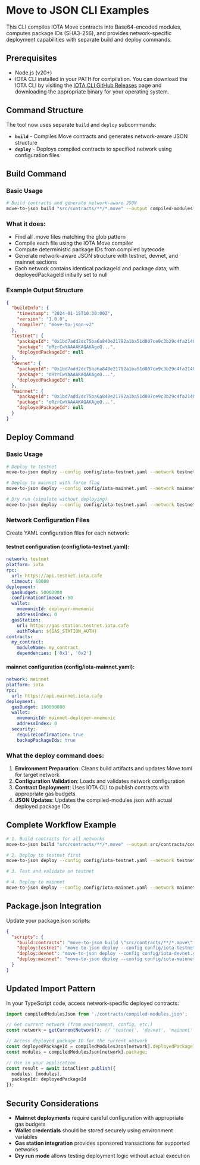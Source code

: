 # Move to JSON CLI Examples

This CLI compiles IOTA Move contracts into Base64-encoded modules, computes package IDs (SHA3-256), and provides network-specific deployment capabilities with separate build and deploy commands.

## Prerequisites

- Node.js (v20+)
- IOTA CLI installed in your PATH for compilation. You can download the IOTA CLI by visiting the [IOTA CLI GitHub Releases](https://github.com/iotaledger/iota/releases) page and downloading the appropriate binary for your operating system.

## Command Structure

The tool now uses separate `build` and `deploy` subcommands:

- **`build`** - Compiles Move contracts and generates network-aware JSON structure
- **`deploy`** - Deploys compiled contracts to specified network using configuration files

## Build Command

### Basic Usage

```bash
# Build contracts and generate network-aware JSON
move-to-json build "src/contracts/**/*.move" --output compiled-modules.json
```

### What it does:

- Find all .move files matching the glob pattern
- Compile each file using the IOTA Move compiler
- Compute deterministic package IDs from compiled bytecode
- Generate network-aware JSON structure with testnet, devnet, and mainnet sections
- Each network contains identical packageId and package data, with deployedPackageId initially set to null

### Example Output Structure

```json
{
  "buildInfo": {
    "timestamp": "2024-01-15T10:30:00Z",
    "version": "1.0.0",
    "compiler": "move-to-json-v2"
  },
  "testnet": {
    "packageId": "0x1bd7add2dc75ba6a840e21792a1ba51d807ce9c3b29c4fa2140f383e77988daa",
    "package": "oRzrCwYAAAAKAQAKAgoQ...",
    "deployedPackageId": null
  },
  "devnet": {
    "packageId": "0x1bd7add2dc75ba6a840e21792a1ba51d807ce9c3b29c4fa2140f383e77988daa",
    "package": "oRzrCwYAAAAKAQAKAgoQ...",
    "deployedPackageId": null
  },
  "mainnet": {
    "packageId": "0x1bd7add2dc75ba6a840e21792a1ba51d807ce9c3b29c4fa2140f383e77988daa",
    "package": "oRzrCwYAAAAKAQAKAgoQ...",
    "deployedPackageId": null
  }
}
```

## Deploy Command

### Basic Usage

```bash
# Deploy to testnet
move-to-json deploy --config config/iota-testnet.yaml --network testnet

# Deploy to mainnet with force flag
move-to-json deploy --config config/iota-mainnet.yaml --network mainnet --force

# Dry run (simulate without deploying)
move-to-json deploy --config config/iota-testnet.yaml --network testnet --dry-run
```

### Network Configuration Files

Create YAML configuration files for each network:

#### testnet configuration (config/iota-testnet.yaml):

```yaml
network: testnet
platform: iota
rpc:
  url: https://api.testnet.iota.cafe
  timeout: 60000
deployment:
  gasBudget: 50000000
  confirmationTimeout: 60
  wallet:
    mnemonicId: deployer-mnemonic
    addressIndex: 0
  gasStation:
    url: https://gas-station.testnet.iota.cafe
    authToken: ${GAS_STATION_AUTH}
contracts:
  my_contract:
    moduleName: my_contract
    dependencies: ['0x1', '0x2']
```

#### mainnet configuration (config/iota-mainnet.yaml):

```yaml
network: mainnet
platform: iota
rpc:
  url: https://api.mainnet.iota.cafe
deployment:
  gasBudget: 100000000
  wallet:
    mnemonicId: mainnet-deployer-mnemonic
    addressIndex: 0
  security:
    requireConfirmation: true
    backupPackageIds: true
```

### What the deploy command does:

1. **Environment Preparation**: Cleans build artifacts and updates Move.toml for target network
2. **Configuration Validation**: Loads and validates network configuration
3. **Contract Deployment**: Uses IOTA CLI to publish contracts with appropriate gas budgets
4. **JSON Updates**: Updates the compiled-modules.json with actual deployed package IDs

## Complete Workflow Example

```bash
# 1. Build contracts for all networks
move-to-json build "src/contracts/**/*.move" --output src/contracts/compiled-modules.json

# 2. Deploy to testnet first
move-to-json deploy --config config/iota-testnet.yaml --network testnet

# 3. Test and validate on testnet

# 4. Deploy to mainnet
move-to-json deploy --config config/iota-mainnet.yaml --network mainnet
```

## Package.json Integration

Update your package.json scripts:

```json
{
  "scripts": {
    "build:contracts": "move-to-json build \"src/contracts/**/*.move\" --output src/contracts/compiled-modules.json",
    "deploy:testnet": "move-to-json deploy --config config/iota-testnet.yaml --network testnet",
    "deploy:devnet": "move-to-json deploy --config config/iota-devnet.yaml --network devnet",
    "deploy:mainnet": "move-to-json deploy --config config/iota-mainnet.yaml --network mainnet"
  }
}
```

## Updated Import Pattern

In your TypeScript code, access network-specific deployed contracts:

```typescript
import compiledModulesJson from './contracts/compiled-modules.json';

// Get current network (from environment, config, etc.)
const network = getCurrentNetwork(); // 'testnet', 'devnet', 'mainnet'

// Access deployed package ID for the current network
const deployedPackageId = compiledModulesJson[network].deployedPackageId;
const modules = compiledModulesJson[network].package;

// Use in your application
const result = await iotaClient.publish({
  modules: [modules],
  packageId: deployedPackageId
});
```

## Security Considerations

- **Mainnet deployments** require careful configuration with appropriate gas budgets
- **Wallet credentials** should be stored securely using environment variables
- **Gas station integration** provides sponsored transactions for supported networks
- **Dry run mode** allows testing deployment logic without actual execution
